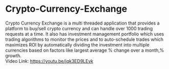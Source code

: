 # Crypto-Currency-Exchange
Crypto Currency Exchange is a multi threaded application that provides a platform to buy/sell crypto currency and can handle over 1000 trading requests at a time. It also has investment management portfolio which uses trading algorithms to monitor the prices and to auto-schedule trades which maximizes ROI by automatically dividing the investment into multiple currencies based on factors like largest average % change over a month,% growth.  
Video Link: https://youtu.be/jqk3ED9LEvk
